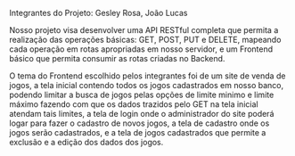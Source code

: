 Integrantes do Projeto: Gesley Rosa, João Lucas 

Nosso projeto visa desenvolver uma API RESTful completa que permita a realização das operações básicas: GET, POST, PUT e DELETE, mapeando cada operação em rotas apropriadas em nosso servidor, e um Frontend básico que permita consumir as rotas criadas no Backend.

O tema do Frontend escolhido pelos integrantes foi de um site de venda de jogos, a tela inicial contendo todos os jogos cadastrados em nosso banco, podendo limitar a busca de jogos pelas opções de limite minimo e limite máximo fazendo com que os dados trazidos pelo GET na tela inicial atendam tais limites, a tela de login onde o administrador do site poderá logar para fazer o cadastro de novos jogos, a tela de cadastro onde os jogos serão cadastrados, e a tela de jogos cadastrados que permite a exclusão e a edição dos dados dos jogos.